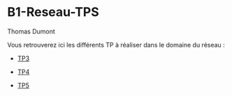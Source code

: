 # B1-Reseau-TPS
Thomas Dumont

Vous retrouverez ici les différents TP à réaliser dans le domaine du réseau :

* [TP3](https://github.com/akhadimer/B1-Reseau-TPS/tree/master/TP3)

* [TP4](https://github.com/akhadimer/B1-Reseau-TPS/tree/master/TP4)

* [TP5](https://github.com/akhadimer/B1-Reseau-TPS/tree/master/TP5)